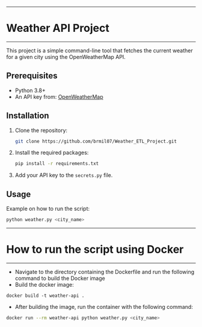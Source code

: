 ***
# Weather API Project
***
This project is a simple command-line tool that fetches the current weather for a given city using the OpenWeatherMap API.

## Prerequisites

- Python 3.8+
- An API key from: [OpenWeatherMap](https://openweathermap.org/api)

## Installation

1. Clone the repository:

    ```bash
    git clone https://github.com/brmil07/Weather_ETL_Project.git
    ```

2. Install the required packages:

    ```bash
    pip install -r requirements.txt
    ```

3. Add your API key to the `secrets.py` file.

## Usage

Example on how to run the script:

```bash
python weather.py <city_name>
```

***
# How to run the script using Docker
***
- Navigate to the directory containing the Dockerfile and run the following command to build the Docker image
- Build the docker image:
```basg
docker build -t weather-api .
```
- After building the image, run the container with the following command:
```bash
docker run --rm weather-api python weather.py <city_name>
```